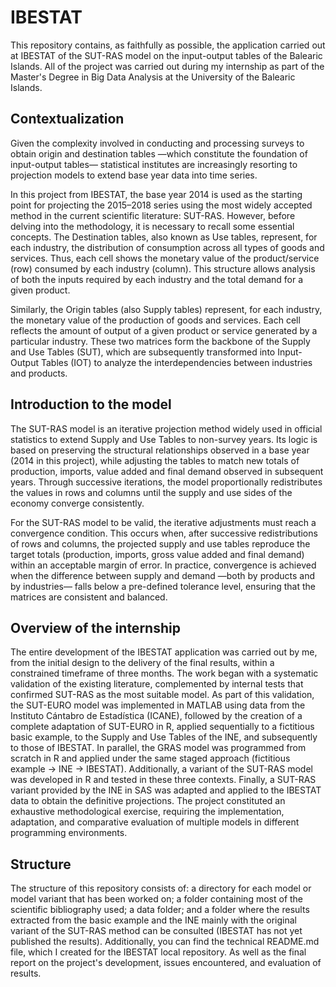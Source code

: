 # IBESTAT
This repository contains, as faithfully as possible, the application carried out at IBESTAT of the SUT-RAS model on the input-output tables of the Balearic Islands. All of the project was carried out during my internship as part of the Master's Degree in Big Data Analysis at the University of the Balearic Islands.

## Contextualization
Given the complexity involved in conducting and processing surveys to obtain origin and destination tables —which constitute the foundation of input-output tables— statistical institutes are increasingly resorting to projection models to extend base year data into time series.

In this project from IBESTAT, the base year 2014 is used as the starting point for projecting the 2015–2018 series using the most widely accepted method in the current scientific literature: SUT-RAS. However, before delving into the methodology, it is necessary to recall some essential concepts. The Destination tables, also known as Use tables, represent, for each industry, the distribution of consumption across all types of goods and services. Thus, each cell shows the monetary value of the product/service (row) consumed by each industry (column). This structure allows analysis of both the inputs required by each industry and the total demand for a given product.

Similarly, the Origin tables (also Supply tables) represent, for each industry, the monetary value of the production of goods and services. Each cell reflects the amount of output of a given product or service generated by a particular industry. These two matrices form the backbone of the Supply and Use Tables (SUT), which are subsequently transformed into Input-Output Tables (IOT) to analyze the interdependencies between industries and products.

## Introduction to the model
The SUT-RAS model is an iterative projection method widely used in official statistics to extend Supply and Use Tables to non-survey years. Its logic is based on preserving the structural relationships observed in a base year (2014 in this project), while adjusting the tables to match new totals of production, imports, value added and final demand observed in subsequent years. Through successive iterations, the model proportionally redistributes the values in rows and columns until the supply and use sides of the economy converge consistently.

For the SUT-RAS model to be valid, the iterative adjustments must reach a convergence condition. This occurs when, after successive redistributions of rows and columns, the projected supply and use tables reproduce the target totals (production, imports, gross value added and final demand) within an acceptable margin of error. In practice, convergence is achieved when the difference between supply and demand —both by products and by industries— falls below a pre-defined tolerance level, ensuring that the matrices are consistent and balanced.

## Overview of the internship
The entire development of the IBESTAT application was carried out by me, from the initial design to the delivery of the final results, within a constrained timeframe of three months. The work began with a systematic validation of the existing literature, complemented by internal tests that confirmed SUT-RAS as the most suitable model. As part of this validation, the SUT-EURO model was implemented in MATLAB using data from the Instituto Cántabro de Estadística (ICANE), followed by the creation of a complete adaptation of SUT-EURO in R, applied sequentially to a fictitious basic example, to the Supply and Use Tables of the INE, and subsequently to those of IBESTAT. In parallel, the GRAS model was programmed from scratch in R and applied under the same staged approach (fictitious example → INE → IBESTAT). Additionally, a variant of the SUT-RAS model was developed in R and tested in these three contexts. Finally, a SUT-RAS variant provided by the INE in SAS was adapted and applied to the IBESTAT data to obtain the definitive projections. The project constituted an exhaustive methodological exercise, requiring the implementation, adaptation, and comparative evaluation of multiple models in different programming environments.

## Structure
The structure of this repository consists of: a directory for each model or model variant that has been worked on; a folder containing most of the scientific bibliography used; a data folder; and a folder where the results extracted from the basic example and the INE mainly with the original variant of the SUT-RAS method can be consulted (IBESTAT has not yet published the results). Additionally, you can find the technical README.md file, which I created for the IBESTAT local repository. As well as the final report on the project's development, issues encountered, and evaluation of results.

